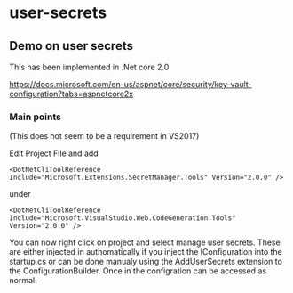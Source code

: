 # user-secrets

## Demo on user secrets

This has been implemented in .Net core 2.0

https://docs.microsoft.com/en-us/aspnet/core/security/key-vault-configuration?tabs=aspnetcore2x

### Main points

(This does not seem to be a requirement in VS2017)

Edit Project File and add 

`<DotNetCliToolReference Include="Microsoft.Extensions.SecretManager.Tools" Version="2.0.0" />`

under 

`<DotNetCliToolReference Include="Microsoft.VisualStudio.Web.CodeGeneration.Tools" Version="2.0.0" />`

You can now right click on project and select manage user secrets.  These are either injected in authomatically if you inject the IConfiguration into the startup.cs or can be done manualy using the AddUserSecrets extension to the ConfigurationBuilder.
Once in the configration can be accessed as normal.
